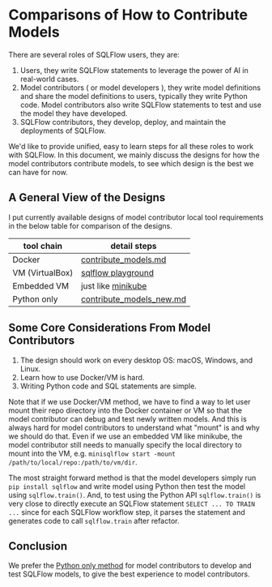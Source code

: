 # Comparisons of How to Contribute Models

There are several roles of SQLFlow users, they are:

1. Users, they write SQLFlow statements to leverage the power of AI in real-world cases.
1. Model contributors ( or model developers ), they write model definitions and share the model definitions to users, typically they write Python code. Model contributors also write SQLFlow statements to test and use the model they have developed.
1. SQLFlow contributors, they develop, deploy, and maintain the deployments of SQLFlow.

We'd like to provide unified, easy to learn steps for all these roles to work with SQLFlow. In this document, we mainly discuss the designs for how the model contributors contribute models, to see which design is the best we can have for now.


## A General View of the Designs

I put currently available designs of model contributor local tool requirements in the below table for comparison of the designs.


| tool chain      | detail steps |
| --------------- | ------------ |
| Docker          | [contribute_models.md](https://github.com/sql-machine-learning/sqlflow/blob/develop/doc/contribute_models.md) |
| VM (VirtualBox) | [sqlflow playground](https://github.com/sql-machine-learning/playground) |
| Embedded VM     | just like [minikube](https://kubernetes.io/docs/setup/learning-environment/minikube/) |
| Python only     | [contribute_models_new.md](https://github.com/sql-machine-learning/sqlflow/blob/develop/doc/design/contribute_models_new.md) |

## Some Core Considerations From Model Contributors

1. The design should work on every desktop OS: macOS, Windows, and Linux.
1. Learn how to use Docker/VM is hard.
1. Writing Python code and SQL statements are simple.


Note that if we use Docker/VM method, we have to find a way to let user mount their repo directory into the Docker container or VM so that the model contributor can debug and test newly written models. And this is always hard for model contributors to understand what "mount" is and why we should do that. Even if we use an embedded VM like minikube, the model contributor still needs to manually specify the local directory to mount into the VM, e.g. `minisqlflow start -mount /path/to/local/repo:/path/to/vm/dir`.

The most straight forward method is that the model developers simply run `pip install sqlflow` and write model using Python then test the model using `sqlflow.train()`. And, to test using the Python API `sqlflow.train()` is very close to directly execute an SQLFlow statement `SELECT ... TO TRAIN ...` since for each SQLFlow workflow step, it parses the statement and generates code to call `sqlflow.train` after refactor.

## Conclusion

We prefer the [Python only method](https://github.com/sql-machine-learning/sqlflow/blob/develop/doc/design/contribute_models_new.md) for model contributors to develop and test SQLFlow models, to give the best experience to model contributors.
